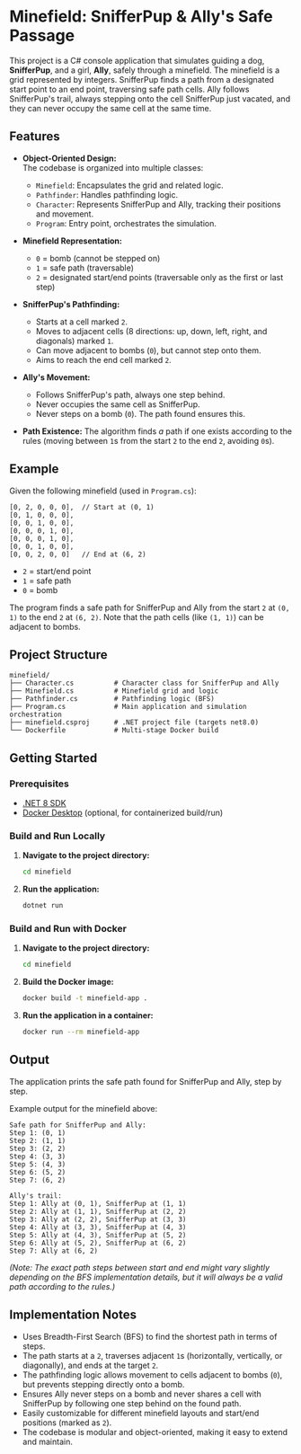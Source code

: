# Minefield: SnifferPup & Ally's Safe Passage

This project is a C# console application that simulates guiding a dog, **SnifferPup**, and a girl, **Ally**, safely through a minefield. The minefield is a grid represented by integers. SnifferPup finds a path from a designated start point to an end point, traversing safe path cells. Ally follows SnifferPup's trail, always stepping onto the cell SnifferPup just vacated, and they can never occupy the same cell at the same time.

## Features

- **Object-Oriented Design:**  
  The codebase is organized into multiple classes:

  - `Minefield`: Encapsulates the grid and related logic.
  - `Pathfinder`: Handles pathfinding logic.
  - `Character`: Represents SnifferPup and Ally, tracking their positions and movement.
  - `Program`: Entry point, orchestrates the simulation.

- **Minefield Representation:**
  - `0` = bomb (cannot be stepped on)
  - `1` = safe path (traversable)
  - `2` = designated start/end points (traversable only as the first or last step)
- **SnifferPup's Pathfinding:**
  - Starts at a cell marked `2`.
  - Moves to adjacent cells (8 directions: up, down, left, right, and diagonals) marked `1`.
  - Can move adjacent to bombs (`0`), but cannot step onto them.
  - Aims to reach the end cell marked `2`.
- **Ally's Movement:**
  - Follows SnifferPup's path, always one step behind.
  - Never occupies the same cell as SnifferPup.
  - Never steps on a bomb (`0`). The path found ensures this.
- **Path Existence:**
  The algorithm finds _a_ path if one exists according to the rules (moving between `1`s from the start `2` to the end `2`, avoiding `0`s).

## Example

Given the following minefield (used in `Program.cs`):

```
[0, 2, 0, 0, 0],  // Start at (0, 1)
[0, 1, 0, 0, 0],
[0, 0, 1, 0, 0],
[0, 0, 0, 1, 0],
[0, 0, 0, 1, 0],
[0, 0, 1, 0, 0],
[0, 0, 2, 0, 0]   // End at (6, 2)
```

- `2` = start/end point
- `1` = safe path
- `0` = bomb

The program finds a safe path for SnifferPup and Ally from the start `2` at `(0, 1)` to the end `2` at `(6, 2)`. Note that the path cells (like `(1, 1)`) can be adjacent to bombs.

## Project Structure

```
minefield/
├── Character.cs          # Character class for SnifferPup and Ally
├── Minefield.cs          # Minefield grid and logic
├── Pathfinder.cs         # Pathfinding logic (BFS)
├── Program.cs            # Main application and simulation orchestration
├── minefield.csproj      # .NET project file (targets net8.0)
└── Dockerfile            # Multi-stage Docker build
```

## Getting Started

### Prerequisites

- [.NET 8 SDK](https://dotnet.microsoft.com/download)
- [Docker Desktop](https://www.docker.com/products/docker-desktop) (optional, for containerized build/run)

### Build and Run Locally

1.  **Navigate to the project directory:**
    ```bash
    cd minefield
    ```
2.  **Run the application:**
    ```bash
    dotnet run
    ```

### Build and Run with Docker

1.  **Navigate to the project directory:**
    ```bash
    cd minefield
    ```
2.  **Build the Docker image:**
    ```bash
    docker build -t minefield-app .
    ```
3.  **Run the application in a container:**
    ```bash
    docker run --rm minefield-app
    ```

## Output

The application prints the safe path found for SnifferPup and Ally, step by step.

Example output for the minefield above:

```
Safe path for SnifferPup and Ally:
Step 1: (0, 1)
Step 2: (1, 1)
Step 3: (2, 2)
Step 4: (3, 3)
Step 5: (4, 3)
Step 6: (5, 2)
Step 7: (6, 2)

Ally's trail:
Step 1: Ally at (0, 1), SnifferPup at (1, 1)
Step 2: Ally at (1, 1), SnifferPup at (2, 2)
Step 3: Ally at (2, 2), SnifferPup at (3, 3)
Step 4: Ally at (3, 3), SnifferPup at (4, 3)
Step 5: Ally at (4, 3), SnifferPup at (5, 2)
Step 6: Ally at (5, 2), SnifferPup at (6, 2)
Step 7: Ally at (6, 2)
```

_(Note: The exact path steps between start and end might vary slightly depending on the BFS implementation details, but it will always be a valid path according to the rules.)_

## Implementation Notes

- Uses Breadth-First Search (BFS) to find the shortest path in terms of steps.
- The path starts at a `2`, traverses adjacent `1`s (horizontally, vertically, or diagonally), and ends at the target `2`.
- The pathfinding logic allows movement to cells adjacent to bombs (`0`), but prevents stepping directly onto a bomb.
- Ensures Ally never steps on a bomb and never shares a cell with SnifferPup by following one step behind on the found path.
- Easily customizable for different minefield layouts and start/end positions (marked as `2`).
- The codebase is modular and object-oriented, making it easy to extend and maintain.
